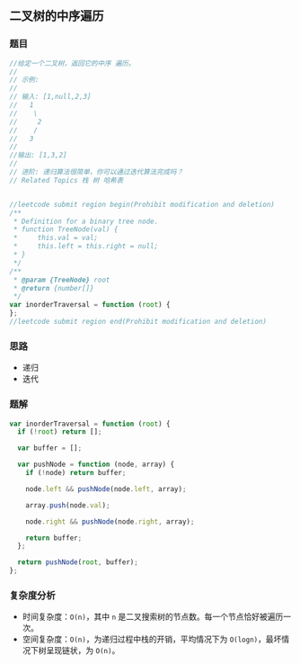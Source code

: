 ## 二叉树的中序遍历

### 题目
```javascript
//给定一个二叉树，返回它的中序 遍历。
//
// 示例:
//
// 输入: [1,null,2,3]
//   1
//    \
//     2
//    /
//   3
//
//输出: [1,3,2]
//
// 进阶: 递归算法很简单，你可以通过迭代算法完成吗？
// Related Topics 栈 树 哈希表


//leetcode submit region begin(Prohibit modification and deletion)
/**
 * Definition for a binary tree node.
 * function TreeNode(val) {
 *     this.val = val;
 *     this.left = this.right = null;
 * }
 */
/**
 * @param {TreeNode} root
 * @return {number[]}
 */
var inorderTraversal = function (root) {
};
//leetcode submit region end(Prohibit modification and deletion)
```

### 思路
- 递归
- 迭代

### 题解
```javascript
var inorderTraversal = function (root) {
  if (!root) return [];

  var buffer = [];

  var pushNode = function (node, array) {
    if (!node) return buffer;

    node.left && pushNode(node.left, array);

    array.push(node.val);

    node.right && pushNode(node.right, array);

    return buffer;
  };

  return pushNode(root, buffer);
};
```

### 复杂度分析
- 时间复杂度：`O(n)`，其中 `n` 是二叉搜索树的节点数。每一个节点恰好被遍历一次。
- 空间复杂度：`O(n)`，为递归过程中栈的开销，平均情况下为 `O(logn)`，最坏情况下树呈现链状，为 `O(n)`。
